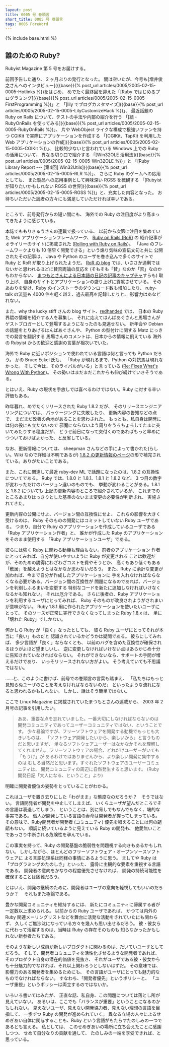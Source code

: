 ```yaml
---
layout: post
title: 0005 号 巻頭言
short_title: 0005 号 巻頭言
tags: 0005 ForeWord
---
```

{% include base.html %}


## 誰のための Ruby?

Rubyist Magazine 第 5 号をお届けする。

前回予告した通り、 2 ヶ月ぶりの発行となった。
間は空いたが、今号も[増井俊之さんへのインタビュー]({{base}}{% post_url articles/0005/2005-02-15-0005-Hotlinks %})をはじめ、
めでたく最終回を迎えた「[Ruby ではじめるプログラミング]({{base}}{% post_url articles/0005/2005-02-15-0005-FirstProgramming %})」と
「[lily でブログカスタマイズ]({{base}}{% post_url articles/0005/2005-02-15-0005-LilyCustomizeHack %})」、
最近話題の Ruby on Rails について、テストの手法や内部の紹介を行う
「[続・ RubyOnRails を使ってみる]({{base}}{% post_url articles/0005/2005-02-15-0005-RubyOnRails %})」、
片や WebObject ライクな構成で根強いファンを持つ CGIKit で実際にアプリケーションを作成する
「[CGIKit、TapKit を利用した Web アプリケーションの作成]({{base}}{% post_url articles/0005/2005-02-15-0005-CGIKit %})」、
比較的少ないと言われている Windows 上での Ruby の活用について、
異なる切り口で紹介する
「[Win32OLE 活用法]({{base}}{% post_url articles/0005/2005-02-15-0005-Win32OLE %})」と
「[Ruby Library Report --- [第4回] Win32Utils]({{base}}{% post_url articles/0005/2005-02-15-0005-RLR %})」、
さらに Ruby のゲームへの応用としても、
また製品への応用事例として興味深い RGSS を概観する
「[Rubyist が知りたいかもしれない RGSS の世界]({{base}}{% post_url articles/0005/2005-02-15-0005-RGSS %})」と、充実した内容となった。
お待ちいただいた読者の方々にも満足していただければ幸いである。

----

ところで、前号発行からの短い間にも、
海外での Ruby の注目度がより高まってきたように感じている。

本誌でももりきゅうさんの連載で扱っている、
以前から次第に注目を集めていた Web アプリケーションフレームワーク、
[Ruby on Rails (RoR)](http://www.rubyonrails.com/) の
紹介記事がオライリーのサイトに掲載された ([Rolling with Ruby on Rails](http://www.onlamp.com/pub/a/onlamp/2005/01/20/rails.html))。
「Java のフレームワークよりも 10 倍早く開発できる」という煽り気味の宣伝文句と共に
公開されたその記事は、
Java や Python のユーザを巻き込んで多くのサイトで Ruby と RoR が取り上げられたようだ。
[RoR の blog](http://weblog.rubyonrails.com/) では、いささか過剰ではないかと思われるほどに賛否両論の反応を (そもそも「賛」なのか「否」なのかもわからない、
[まつもとさんによる日本語の日記の記事のキャプチャ](http://weblog.rubyonrails.com/archives/2005/01/21/matz-takes-note-of-ta-da-and-rails/)すらも) 取り上げ、
自身のサイトとアプリケーションの盛り上げに貢献させている。
そのあおりを受け、Ruby のインストーラのダウンロード数も増加したり、
ruby-talk の流量も 4000 件を軽く越え、過去最高を記録したりと、
影響力はあなどれない。

また、why the lucky stiff さんの blog サイト、[redhanded](http://redhanded.hobix.com/) では、
日本の Ruby 界隈の情報を紹介する人を募集し、
それに応えてはんばあぐさんと馬場さんが
ゲストブロガーとして登場するようになったのも見逃せない。
新年会や Debian の話題をとりあげるはんばあぐさんや、
Python の型付けに関する Matz にっきでの発言を翻訳する
馬場さんのコメントは、日本からの情報に飢えている
海外の Rubyist からの歓迎と感謝の言葉が相次いでいた。

海外で Ruby に近いポジションで使われている言語は何と言っても Python だろう。
かの Bruce Eckel 氏も、
「Ruby が現れるまで、Python の対抗馬は現れなかった。
そして今は、そのライバルがいる」と言っている ([Re: Fixes What's Wrong With Python](http://blog.ianbicking.org/fixes-whats-wrong-with-python-comment-13.html))。
その勢いはまだまだこれからも伸び続けていきそうである。

とはいえ、Ruby の現状を手放しでは喜べるわけではない。Ruby に対する辛い評価もある。

昨年暮れ、めでたくリリースされた Ruby 1.8.2 だが、
そのリリースエンジニアリングについては、
パッケージングに失敗したり、
更新内容の告知などの点で、
まだまだ改善の余地があることを思わされた。
もっとも、私自身は開発には何の役にも立たないので
邪魔にならないよう周りをうろちょろしてたまに突いてみたりする程度だが、
どうせ前日になって突付くのであればもっと早めにつついておけばよかった、と反省している。

なお、更新情報については、
sheepman さんなどの手によって書かれた(らしい。Wiki なので詳細は不明であるが)
[1.8.2 の更新情報のページ](http://www.ruby-lang.org/ja/man/?cmd=view;name=ruby+1.8.2+feature)の形で補完されている。ありがたいことである。

また、これに関連して最近 ruby-dev ML で話題になったのは、1.8.2 の互換性についてである。
Ruby では、1.8.0 と 1.8.1、1.8.1 と 1.8.2 など、
3 つ目の数字が変わっただけのバージョン違いのものでも、
挙動が変わることがある。1.8.1 と 1.8.2 についても
上記の更新内容のところで紹介されているが、
これまでのところあまりはっきりとした基準のないまま変更の必要性が判断され、
実施されてきた。

更新内容の公開にせよ、バージョン間の互換性にせよ、
これらの影響を大きく受けるのは、
Ruby そのものの開発にはコミットしていない Ruby ユーザである。
つまり、自分で Ruby のアプリケーションを作成しているユーザである
「Ruby アプリケーション作者」と、
誰かが作成した Ruby のアプリケーションをそのまま使用する
「Ruby アプリケーションユーザ」である。

彼らには強く Ruby に関わる動機も理由もない。前者のアプリケーション
作者にとってみれば、自分が使いやすいように Ruby が変更される
ことは歓迎だが、そのための説得にわざわざコストを費やそうとか、
高くもあり低くもある「敷居」を越えようとはなかなか思わないだろう。
また、Ruby に余計な変更が加われば、今まで自分が作成したアプリケーションに
手を入れなければならなくなる必要がある。バージョン間の互換性が
問題になるのであれば、バージョンを判別しふるまいを変更する
特別なコードを新たに追加しなければいけなくなるかも知れない。
それは厄介である。
さらに後者の、Ruby アプリケーションを利用するユーザにとってみれば、
Ruby そのものが改良されようがされまいが意味がない。
Ruby 1.8.1 用に作られたアプリケーションを使いたいユーザにとって、
そのソースが正常に実行できなくなってしまった Ruby 1.8.x は、
単に「壊れた Ruby」でしかない。

何かしら Ruby が「良く」なったとしても、
彼ら Ruby ユーザにとってそれが本当に「良い」ものだと
認識されているかどうかは疑問である。
彼らにしてみれば、
多少言語が「良く」ならなくとも、
以前のバグを含めた互換性が確保されるほうがよほど望ましいし、
逆に変更しなければいけない点はあらかじめ十分に告知されていなければならない。
それができないなら、サポートの手間が増えるだけであり、
いっそリリースされない方がよい。
そう考えていても不思議ではない。

……と、このように書けば、前号での巻頭言の言葉も踏まえ、
「私たちはもっと見知らぬユーザのことを考えなければならないのだ」
といったような流れになると思われるかもしれない。
しかし、話はそう簡単ではない。

ここで Linux Magazine に掲載されていたまつもとさんの連載から、
2003 年 2 月号の記事を引用したい。

> ああ、重要な点を忘れていました。一番大切にしなければならないのは
> 開発コミュニティであってユーザーコミュニティではない、ということです。
> 少々暴論ですが、フリーソフトウェアを開発する動機でもっとも大きいものは、
> 「ソフトウェア開発したいから、楽しいから」と言うものだと思いますが、
> 単なるソフトウェアユーザーはなかなかそれを理解してくれません。
> フリーソフトウェアの場合、どれだけユーザーがいても「もうけ」が
> あるわけではありませんから、より楽しい開発に集中するのは
> むしろ当然だと思います。すぐれたソフトウェアのユーザーコミュニティは、
> 開発コミュニティの周辺に自然発生すると思います。
> (Ruby 開発日記「大人になる、ということ」より)


明確に開発者優位の姿勢をとっていることがわかる。

これはユーザを置き去りにした「わがまま」な態度なのだろうか？　そうではない。
言語開発者が開発を中止してしまえば、
いくらユーザが望んだところでその言語は衰退してしまう、
ということは、別に脅しでもなんでもなく、端的な事実である。
個人が開発している言語の寿命は開発者が握ってしまっている。
その意味で、Ruby開発者が開発者 (コミュニティ)
優先を唱えることには何の齟齬もない。
順調に続いているように見えている Ruby の開発も、
他愛無いことであっさり中断される危険性を孕んでいる。

この事実を持って、Ruby の開発基盤の脆弱性を問題視する向きもあるかもしれない。
しかしながら、ほとんどのフリーソフトウェア・オープンソースソフトウェアに
よる言語処理系は同様の事情にあるように思う。
ましてや Ruby は「プログラミングのたのしさ」といった、
露骨に主観的な要素を重視する言語である。
開発者の意向をかなりの程度優先させなければ、
開発の持続可能性を確保することは困難だろう。

とはいえ、開発の継続のために、開発者はユーザの意向を軽視してもいいのだろうか？
　それもまた極論である。

豊かな開発コミュニティを維持するには、
新たにコミュニティに帰属する者が一定数以上求められる。
以前からの Ruby ユーザであれば、
かつては内外の Ruby 関連メーリングリストなどを舞台に活発な活動をされていたにも関わらず、
久しくご無沙汰になっている方々を幾人も思い出せるだろう。
彼・彼女らに代わって活躍するのは、当時は Ruby の存在そのものも
知らなかったかもしれない新参者たちである。

そのような新しい成員が新しいプロダクトに関わるのは、たいていユーザとしてだろう。
そして、開発者コミュニティを活性化させるような開発者であれば、
そのプロダクト自身の潜在的価値を見抜き、
それがユーザである彼・彼女からも十分魅力的でなければ、それ以上関わろうとしないはずだ。
その意味では、影響力のある開発者を集めるためにも、
その言語がユーザにとっても魅力的なものでなければならない。
すなわち、「開発者優先」というポリシーと、
「ユーザ重視」というポリシーは両立するのではないか。

いろいろ書いてはみたが、
正直な話、私自身、この問題については落とし所が見えていない。
あるいは、ここでも「バランスが重要」ということになるのかもしれない。
見えないユーザ、見えない開発協力者、見えない理想の言語を目指して、
一歩ずつ Ruby の開発が進められていく。
異なる立場の人々によるせめぎあい自体に関与することも、Ruby という言語がもたらすたのしみの一つであるとも言える。
私としては、
このせめぎあいの場所に立ち会えたことに感謝しつつ、
せめて自分なりの貢献を通して、
たのしみの一端を享受できれば、と思っている。


